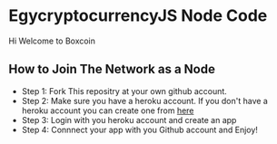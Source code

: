 # EgycryptocurrencyJS Node Code
Hi Welcome to Boxcoin

How to Join The Network as a Node
---------------------
* Step 1: Fork This repositry at your own github account.
* Step 2: Make sure you have a heroku account. If you don't have a heroku account you can create one from [here](https://signup.heroku.com/)
* Step 3: Login with you heroku account and create an app
* Step 4: Connnect your app with you Github account and Enjoy!


